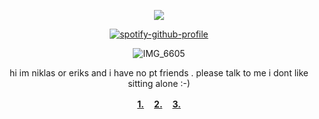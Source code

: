 <div align="center">

![](https://komarev.com/ghpvc/?username=7RIGUN&label=visits:&color=red&style=flat)

<div align="center">

[![spotify-github-profile](https://spotify-github-profile.kittinanx.com/api/view?uid=tildejohanne&cover_image=true&theme=novatorem&show_offline=true&background_color=121212&interchange=true&bar_color=53b14f&bar_color_cover=true)](https://github.com/kittinan/spotify-github-profile)
  
![IMG_6605](https://i.pinimg.com/1200x/06/59/22/0659220ebe74bf03752dbcc69485ef1a.jpg) 


hi im niklas or eriks and i have no pt friends . please talk to me i dont like sitting alone :-)

<b> [1.](https://rentry.co/drx)ㅤ [2.](https://phel.atabook.org) ㅤ[3.](https://www.last.fm/user/The_Riddlerr)</b>

